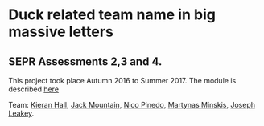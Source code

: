 # Duck related team name in big massive letters
## SEPR Assessments 2,3 and 4.

This project took place Autumn 2016 to Summer 2017.  The module is described [here](https://www.cs.york.ac.uk/undergraduate/modules/sepr.html)

Team: [Kieran Hall](https://github.com/NotKieran), [Jack Mountain](https://github.com/jm179796), [Nico Pinedo](https://github.com/NicoPinedo), [Martynas Minskis](https://github.com/mm1544), [Joseph Leakey](https://github.com/MisterSeph).


